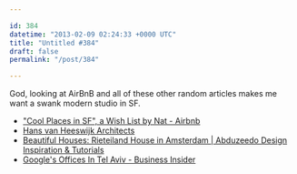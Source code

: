 ```yaml
---

id: 384
datetime: "2013-02-09 02:24:33 +0000 UTC"
title: "Untitled #384"
draft: false
permalink: "/post/384"

---
```


God, looking at AirBnB and all of these other random articles makes me want a swank modern studio in SF. 

 
 * ["Cool Places in SF", a Wish List by Nat - Airbnb](https://www.airbnb.com/wishlists/9457466)
 * [Hans van Heeswijk Architects](http://www.heeswijk.nl/eng/index.html)
 * [Beautiful Houses: Rieteiland House in Amsterdam | Abduzeedo Design Inspiration & Tutorials](http://abduzeedo.com/beautiful-houses-rieteiland-house-amsterdam)
 * [Google's Offices In Tel Aviv - Business Insider](http://www.businessinsider.com/googles-offices-in-tel-aviv-2013-2#)


